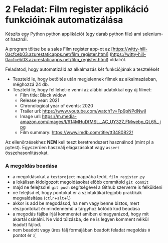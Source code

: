# 2 Feladat: Film register applikáció funkcióinak automatizálása

Készíts egy Python python applikációt (egy darab python file) ami selenium-ot használ. 

A program töltse be a sales Film register app-ot az
[https://witty-hill-0acfceb03.azurestaticapps.net/film_register.html]
(https://witty-hill-0acfceb03.azurestaticapps.net/film_register.html) oldalról.

Feladatod, hogy automatizáld az alkalmazás két funkciójának a tesztelését
* Teszteld le, hogy betöltés után megjelennek filmek az alkalmazásban, méghozzá 24 db.
* Teszteld le, hogy fel lehet-e venni az alábbi adatokkal egy új filmet:
    * Film title: Black widow
    * Release year: 2021
    * Chronological year of events: 2020
    * Trailer url: https://www.youtube.com/watch?v=Fp9pNPdNwjI
    * Image url: https://m.media-amazon.com/images/I/914MHuDfMSL._AC_UY327_FMwebp_QL65_.jpg
    * Film summary: https://www.imdb.com/title/tt3480822/


Az ellenőrzésekhez __NEM__ kell teszt keretrendszert használnod (mint pl a pytest).
Egyszerűen használj elágazásokat vagy `assert` összehasonlításokat.


### A megoldás beadása
* a megoldásokat a `testproject` mappába tedd, `film_register.py`
* a lokálisan kidolgozott megoldásokat előbb commitold `git commit`
* majd ne felejtsd el `git push` segítségével a Github szerverre is felküldeni
* ne felejtsd el, hogy pontokat ér a szintaktikai legjobb praktikák megvalósítása (`ctlr`+`alt`+`l`)
* akkor is add be megodásod, ha nem vagy benne biztos, mert részpontokat ér mindennemű a tárgyhoz kötődő kód beadása
* a megodás fájlba írjál kommentet amiben elmagyarázod, hogy mit akartál csinálni. Ne vidd túlzásba, de ne is legyen komment nélkül leadott fájlod.
* nem beadott vagy üres fálj formájában beadott feladat megoldás `0` pontot ér :(